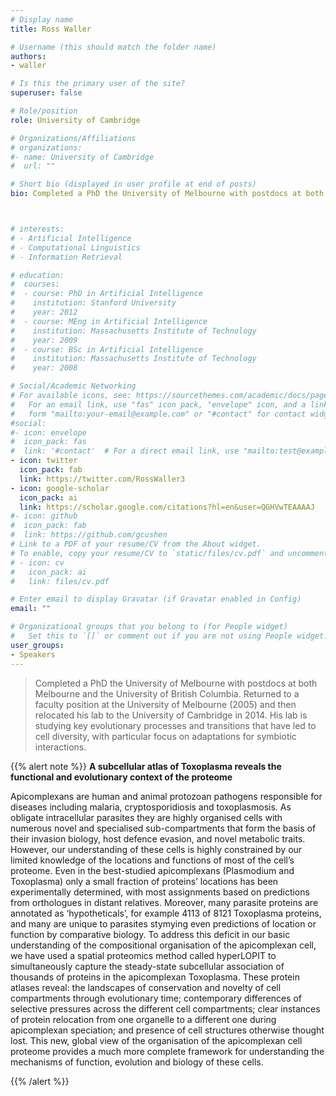 ```yaml
---
# Display name
title: Ross Waller

# Username (this should match the folder name)
authors:
- waller

# Is this the primary user of the site?
superuser: false

# Role/position
role: University of Cambridge

# Organizations/Affiliations
# organizations:
#- name: University of Cambridge
#  url: ""

# Short bio (displayed in user profile at end of posts)
bio: Completed a PhD the University of Melbourne with postdocs at both Melbourne and the University of British Columbia. Returned to a faculty position at the University of Melbourne (2005) and then relocated his lab to the University of Cambridge in 2014. His lab is studying key evolutionary processes and transitions that have led to cell diversity, with particular focus on adaptations for symbiotic interactions.



# interests:
# - Artificial Intelligence
# - Computational Linguistics
# - Information Retrieval

# education:
#  courses:
#  - course: PhD in Artificial Intelligence
#    institution: Stanford University
#    year: 2012
#  - course: MEng in Artificial Intelligence
#    institution: Massachusetts Institute of Technology
#    year: 2009
#  - course: BSc in Artificial Intelligence
#    institution: Massachusetts Institute of Technology
#    year: 2008

# Social/Academic Networking
# For available icons, see: https://sourcethemes.com/academic/docs/page-builder/#icons
#   For an email link, use "fas" icon pack, "envelope" icon, and a link in the
#   form "mailto:your-email@example.com" or "#contact" for contact widget.
#social:
#- icon: envelope
#  icon_pack: fas
#  link: '#contact'  # For a direct email link, use "mailto:test@example.org".
- icon: twitter
  icon_pack: fab
  link: https://twitter.com/RossWaller3
- icon: google-scholar
  icon_pack: ai
  link: https://scholar.google.com/citations?hl=en&user=QGHVwTEAAAAJ
#- icon: github
#  icon_pack: fab
#  link: https://github.com/gcushen
# Link to a PDF of your resume/CV from the About widget.
# To enable, copy your resume/CV to `static/files/cv.pdf` and uncomment the lines below.
# - icon: cv
#   icon_pack: ai
#   link: files/cv.pdf

# Enter email to display Gravatar (if Gravatar enabled in Config)
email: ""

# Organizational groups that you belong to (for People widget)
#   Set this to `[]` or comment out if you are not using People widget.
user_groups:
- Speakers
---
```


> Completed a PhD the University of Melbourne with postdocs at both Melbourne and the University of British Columbia. Returned to a faculty position at the University of Melbourne (2005) and then relocated his lab to the University of Cambridge in 2014. His lab is studying key evolutionary processes and transitions that have led to cell diversity, with particular focus on adaptations for symbiotic interactions.

{{% alert note %}}
**A subcellular atlas of Toxoplasma reveals the functional and evolutionary context of the proteome**

Apicomplexans are human and animal protozoan pathogens responsible for diseases including malaria, cryptosporidiosis and toxoplasmosis. As obligate intracellular parasites they are highly organised cells with numerous novel and specialised sub-compartments that form the basis of their invasion biology, host defence evasion, and novel metabolic traits. However, our understanding of these cells is highly constrained by our limited knowledge of the locations and functions of most of the cell’s proteome. Even in the best-studied apicomplexans (Plasmodium and Toxoplasma) only a small fraction of proteins’ locations has been experimentally determined, with most assignments based on predictions from orthologues in distant relatives. Moreover, many parasite proteins are annotated as ‘hypotheticals’, for example 4113 of 8121 Toxoplasma proteins, and many are unique to parasites stymying even predictions of location or function by comparative biology. To address this deficit in our basic understanding of the compositional organisation of the apicomplexan cell, we have used a spatial proteomics method called hyperLOPIT to simultaneously capture the steady-state subcellular association of thousands of proteins in the apicomplexan Toxoplasma. These protein atlases reveal: the landscapes of conservation and novelty of cell compartments through evolutionary time; contemporary differences of selective pressures across the different cell compartments; clear instances of protein relocation from one organelle to a different one during apicomplexan speciation; and presence of cell structures otherwise thought lost. This new, global view of the organisation of the apicomplexan cell proteome provides a much more complete framework for understanding the mechanisms of function, evolution and biology of these cells.

{{% /alert %}}
